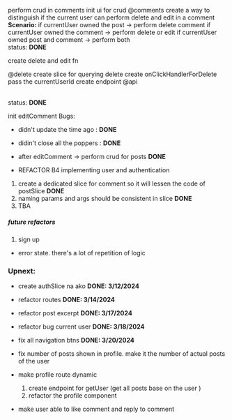 perform crud in comments
init ui for crud @comments
create a way to distinguish if the current user can perform delete and edit in a comment
<br><b>Scenario:</b>
if currentUser owned the post -> perform delete comment
if currentUser owned the comment -> perform delete or edit
if currentUser owned post and comment -> perform both
<br>
status: <b>DONE</b>
<br>

create delete and edit fn

@delete
create slice for querying delete
create onClickHandlerForDelete
pass the currentUserId
create endpoint @api

<br>
status: <b>DONE</b>
<br>

init editComment
Bugs:

- didn't update the time ago : <b>DONE</b>
- didin't close all the poppers : <b>DONE</b>

- after editComment -> perform crud for posts <b>DONE</b>

- REFACTOR B4 implementing user and authentication

1. create a dedicated slice for comment so it will lessen the code of postSlice <b>DONE</b>
2. naming params and args should be consistent in slice <b>DONE</b>
3. TBA

##### future refactors

1. sign up

- error state. there's a lot of repetition of logic

### Upnext:

- create authSlice na ako <b>DONE: 3/12/2024</b>
- refactor routes <b>DONE: 3/14/2024</b>
- refactor post excerpt <b>DONE: 3/17/2024</b>
- refactor bug current user <b>DONE: 3/18/2024</b>

- fix all navigation btns <b>DONE: 3/20/2024</b>
- fix number of posts shown in profile. make it the number of actual posts of the user
- make profile route dynamic
  1. create endpoint for getUser (get all posts base on the user )
  2. refactor the profile component
- make user able to like comment and reply to comment
